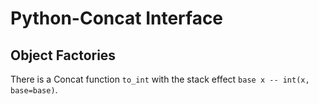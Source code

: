 Python-Concat Interface
=======================

Object Factories
----------------

There is a Concat function `to_int` with the stack effect `base x -- int(x,
base=base)`.
